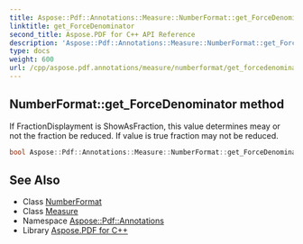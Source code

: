 ```yaml
---
title: Aspose::Pdf::Annotations::Measure::NumberFormat::get_ForceDenominator method
linktitle: get_ForceDenominator
second_title: Aspose.PDF for C++ API Reference
description: 'Aspose::Pdf::Annotations::Measure::NumberFormat::get_ForceDenominator method. If FractionDisplayment is ShowAsFraction, this value determines meay or not the fraction be reduced. If value is true fraction may not be reduced in C++.'
type: docs
weight: 600
url: /cpp/aspose.pdf.annotations/measure/numberformat/get_forcedenominator/
---
```

## NumberFormat::get_ForceDenominator method


If FractionDisplayment is ShowAsFraction, this value determines meay or not the fraction be reduced. If value is true fraction may not be reduced.

```cpp
bool Aspose::Pdf::Annotations::Measure::NumberFormat::get_ForceDenominator()
```

## See Also

* Class [NumberFormat](../)
* Class [Measure](../../)
* Namespace [Aspose::Pdf::Annotations](../../../)
* Library [Aspose.PDF for C++](../../../../)
